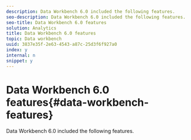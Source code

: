 ```yaml
---
description: Data Workbench 6.0 included the following features.
seo-description: Data Workbench 6.0 included the following features.
seo-title: Data Workbench 6.0 features
solution: Analytics
title: Data Workbench 6.0 features
topic: Data workbench
uuid: 3837e35f-2e63-4543-a87c-25d3f6f927a0
index: y
internal: n
snippet: y
---
```


# Data Workbench 6.0 features{#data-workbench-features}

Data Workbench 6.0 included the following features.


